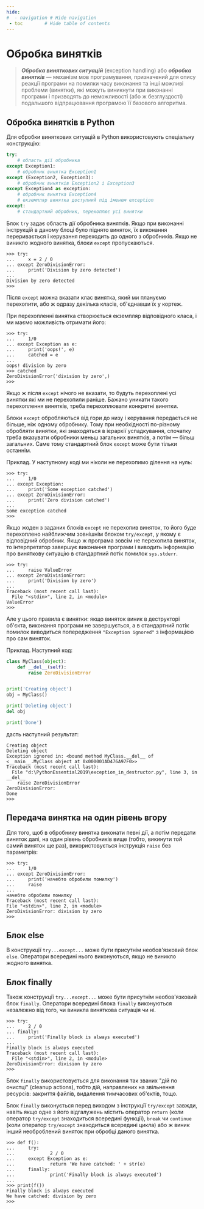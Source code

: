```yaml
---
hide:
#  - navigation # Hide navigation
 - toc        # Hide table of contents
---
```


# Обробка винятків

> ***Обробка виняткових ситуацій*** (exception handling) або ***обробка винятків*** — механізм мов програмування, призначений для опису реакції 
програми на помилки часу виконання та інші можливі проблеми
(винятки), які можуть виникнути при виконанні програми і призводять до 
неможливості (або ж безглуздості) подальшого відпрацювання програмою її базового 
алгоритма. 

## Обробка винятків в Python

Для обробки виняткових ситуацій в Python використовують спеціальну конструкцію: 

```python
try:
	# область дії обробника
except Exception1: 
	# обробник винятка Exception1
except (Exception2, Exception3):
	# обробник винятків Exception2 і Exception3
except Exception4 as exception: 
	# обробник винятка Exception4
	# екземпляр винятка доступний під іменем exception
except:
	# стандартний обробник, перехоплює усі винятки
```

Блок `try` задає область дії обробника винятків. 
Якщо при виконанні інструкцій в даному блоці було піднято виняток, 
їх виконання переривається 
і керування переходить до одного з обробників. 
Якщо не виникло жодного винятка, блоки `except` пропускаються. 

	>>> try:
	...     x = 2 / 0
	... except ZeroDivisionError:
	...     print('Division by zero detected')
	...
	Division by zero detected
	>>>

Після `except` можна вказати клас винятка, 
який ми плануємо перехопити, 
або ж одразу декілька класів, 
об'єднавши їх у кортеж. 

При перехопленні винятка створюється екземпляр відповідного класа, 
і ми маємо можливість отримати його: 

	>>> try:
	...     1/0
	... except Exception as e:
	...     print('oops!', e)
	...     catched = e
	...
	oops! division by zero
	>>> catched
	ZeroDivisionError('division by zero',)
	>>>
	
Якщо ж після `except` нічого не вказати, 
то будуть перехоплені усі винятки які ми не перехопили раніше. 
Бажано уникати такого перехоплення винятків, треба перехоплювати конкретні винятки. 

Блоки `except` обробляються від гори до низу і керування передається не більше, ніж одному обробнику. 
Тому при необхідності по-різному обробляти винятки, 
які знаходяться в ієрархії успадкування, 
спочатку треба вказувати обробники меньш загальних винятків, 
а потім — більш загальних. 
Саме тому стандартний блок `except` може бути тільки останнім. 

Приклад. У наступному коді ми ніколи не перехопимо ділення на нуль:

	>>> try:
	...     1/0
	... except Exception:
	...     print('Some exception catched')
	... except ZeroDivisionError:
	...     print('Zero division catched')
	...
	Some exception catched
	>>>

Якщо жоден з заданих блоків `except` не перехопив виняток, 
то його буде перехоплено найближчим зовнішнім блоком `try/except`, 
у якому є відповідний обробник. 
Якщо ж програма зовсім не перехопила виняток, 
то інтерпретатор завершує виконання програми і виводить 
інформацію про виняткову ситуацію в стандартний потік помилок `sys.stderr`. 

	>>> try:
	...     raise ValueError
	... except ZeroDivisionError:
	...     print('Division by zero')
	...
	Traceback (most recent call last):
	  File "<stdin>", line 2, in <module>
	ValueError
	>>>

Але у цього правила є винятки: 
якщо виняток виник в деструкторі об'єкта, 
виконання програми не завершується, 
а в стандартний потік помилок виводиться попередження `"Exception ignored"` з інформацією про сам виняток. 
	
Приклад. Наступний код:
	
```python
class MyClass(object):
	def __del__(self):
		raise ZeroDivisionError


print('Creating object')
obj = MyClass()

print('Deleting object')
del obj

print('Done')
```
дасть наступний результат:

	Creating object
	Deleting object
	Exception ignored in: <bound method MyClass.__del__ of <__main__.MyClass object at 0x000001AD476A97F0>>
	Traceback (most recent call last):
	  File "d:\PythonEssential2019\exception_in_destructor.py", line 3, in __del__
		raise ZeroDivisionError
	ZeroDivisionError:
	Done
	>>>

## Передача винятка на один рівень вгору

Для того, щоб в обробнику винятка виконати певні дії, 
а потім передати виняток далі, 
на один рівень обробників вище (тобто, викинути той самий виняток ще раз), 
використовується  інструкція `raise` без параметрів: 

	>>> try:
	...     1/0
	... except ZeroDivisionError:
	...     print('начебто обробили помилку')
	...     raise
	...
	начебто обробили помилку
	Traceback (most recent call last):
	File "<stdin>", line 2, in <module>
	ZeroDivisionError: division by zero
	>>>

## Блок else

В конструкції `try...except...` може бути присутнім необов'язковий блок `else`. 
Оператори всередині нього виконуються, якщо не виникло жодного винятка.

## Блок finally

Також  конструкції `try...except...` може бути присутнім необов'язковий блок `finally`. 
Оператори всередині блока `finally` виконуються незалежно від того, чи виникла виняткова ситуація чи ні. 

	>>> try:
	...     2 / 0
	... finally:
	...     print('Finally block is always executed')
	...
	Finally block is always executed
	Traceback (most recent call last):
	  File "<stdin>", line 2, in <module>
	ZeroDivisionError: division by zero
	>>>

Блок `finally` використовується для виконання так званих "дій по очистці" (cleanup actions), 
тобто дій, направлених на звільнення ресурсів: 
закриття файлів, видалення тимчасових об'єктів, тощо. 

Блок `finally` виконується перед виходом з інструкції `try/except` завжди, 
навіть якщо одне з його відгалужень містить оператор `return` (коли оператор `try/except` знаходиться всередині функції), `break` чи `continue` (коли оператор `try/except` знаходиться всередині цикла) або ж виник інший необроблений виняток при обробці даного винятка.

	>>> def f():
	...     try:
	...             2 / 0
	...     except Exception as e:
	...             return 'We have catched: ' + str(e)
	...     finally:
	...             print('Finally block is always executed')
	...
	>>> print(f())
	Finally block is always executed
	We have catched: division by zero
	>>>
